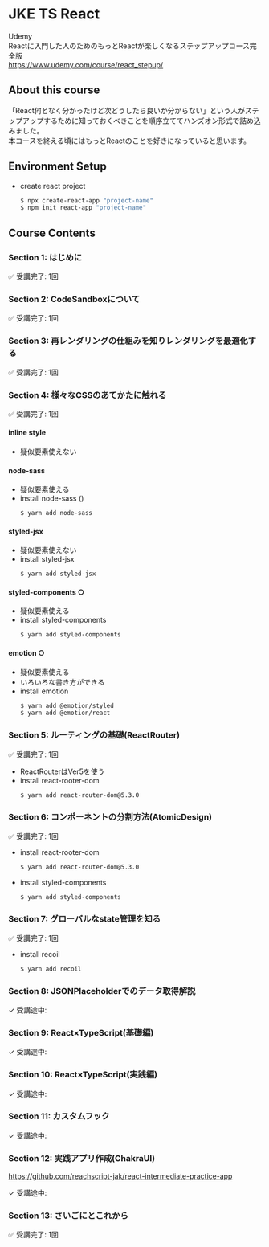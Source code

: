 # JKE TS React

Udemy  
Reactに入門した人のためのもっとReactが楽しくなるステップアップコース完全版  
https://www.udemy.com/course/react_stepup/  


## About this course

「React何となく分かったけど次どうしたら良いか分からない」という人がステップアップするために知っておくべきことを順序立ててハンズオン形式で詰め込みました。  
本コースを終える頃にはもっとReactのことを好きになっていると思います。  


## Environment Setup


- create react project  
	```sh
	$ npx create-react-app "project-name"
	$ npm init react-app "project-name"
	```


## Course Contents


### Section 1: はじめに

✅ 受講完了: 1回  


### Section 2: CodeSandboxについて

✅ 受講完了: 1回  


### Section 3: 再レンダリングの仕組みを知りレンダリングを最適化する

✅ 受講完了: 1回  


### Section 4: 様々なCSSのあてかたに触れる

✅ 受講完了: 1回  

#### inline style

- 疑似要素使えない  

#### node-sass

- 疑似要素使える  
- install node-sass ()  
	```sh
	$ yarn add node-sass
	```
#### styled-jsx

- 疑似要素使えない  
- install styled-jsx  
	```sh
	$ yarn add styled-jsx
	```

#### styled-components ○

- 疑似要素使える  
- install styled-components  
	```sh
	$ yarn add styled-components
	```

#### emotion ○

- 疑似要素使える  
- いろいろな書き方ができる  
- install emotion  
	```sh
	$ yarn add @emotion/styled
	$ yarn add @emotion/react
	```

### Section 5: ルーティングの基礎(ReactRouter)

✅ 受講完了: 1回  

- ReactRouterはVer5を使う  
- install react-rooter-dom  
	```sh
	$ yarn add react-router-dom@5.3.0
	```


### Section 6: コンポーネントの分割方法(AtomicDesign)

✅ 受講完了: 1回  

- install react-rooter-dom  
	```sh
	$ yarn add react-router-dom@5.3.0
	```
- install styled-components  
	```sh
	$ yarn add styled-components
	```


### Section 7: グローバルなstate管理を知る

✅ 受講完了: 1回  

- install recoil  
	```sh
	$ yarn add recoil
	```


### Section 8: JSONPlaceholderでのデータ取得解説

✓ 受講途中:  


### Section 9: React×TypeScript(基礎編)

✓ 受講途中:  


### Section 10: React×TypeScript(実践編)

✓ 受講途中:  


### Section 11: カスタムフック

✓ 受講途中:  


### Section 12: 実践アプリ作成(ChakraUI)

https://github.com/reachscript-jak/react-intermediate-practice-app  

✓ 受講途中:  


### Section 13: さいごにとこれから

✅ 受講完了: 1回  

